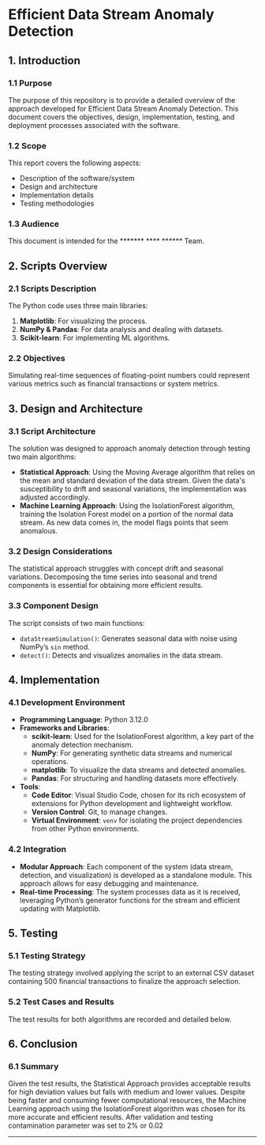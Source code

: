 # Efficient Data Stream Anomaly Detection

## 1. Introduction

### 1.1 Purpose
The purpose of this repository is to provide a detailed overview of the approach developed for Efficient Data Stream Anomaly Detection. This document covers the objectives, design, implementation, testing, and deployment processes associated with the software.

### 1.2 Scope
This report covers the following aspects:
- Description of the software/system
- Design and architecture
- Implementation details
- Testing methodologies

### 1.3 Audience
This document is intended for the ******* **** ****** Team.

## 2. Scripts Overview

### 2.1 Scripts Description
The Python code uses three main libraries:
1. **Matplotlib**: For visualizing the process.
2. **NumPy & Pandas**: For data analysis and dealing with datasets.
3. **Scikit-learn**: For implementing ML algorithms.

### 2.2 Objectives
Simulating real-time sequences of floating-point numbers could represent various metrics such as financial transactions or system metrics.

## 3. Design and Architecture

### 3.1 Script Architecture
The solution was designed to approach anomaly detection through testing two main algorithms:
- **Statistical Approach**: Using the Moving Average algorithm that relies on the mean and standard deviation of the data stream. Given the data's susceptibility to drift and seasonal variations, the implementation was adjusted accordingly.
- **Machine Learning Approach**: Using the IsolationForest algorithm, training the Isolation Forest model on a portion of the normal data stream. As new data comes in, the model flags points that seem anomalous.

### 3.2 Design Considerations
The statistical approach struggles with concept drift and seasonal variations. Decomposing the time series into seasonal and trend components is essential for obtaining more efficient results.

### 3.3 Component Design
The script consists of two main functions:
- `dataStreamSimulation()`: Generates seasonal data with noise using NumPy’s `sin` method.
- `detect()`: Detects and visualizes anomalies in the data stream.

## 4. Implementation

### 4.1 Development Environment
- **Programming Language**: Python 3.12.0
- **Frameworks and Libraries**:
  - **scikit-learn**: Used for the IsolationForest algorithm, a key part of the anomaly detection mechanism.
  - **NumPy**: For generating synthetic data streams and numerical operations.
  - **matplotlib**: To visualize the data streams and detected anomalies.
  - **Pandas**: For structuring and handling datasets more effectively.
- **Tools**:
  - **Code Editor**: Visual Studio Code, chosen for its rich ecosystem of extensions for Python development and lightweight workflow.
  - **Version Control**: Git, to manage changes.
  - **Virtual Environment**: `venv` for isolating the project dependencies from other Python environments.

### 4.2 Integration
- **Modular Approach**: Each component of the system (data stream, detection, and visualization) is developed as a standalone module. This approach allows for easy debugging and maintenance.
- **Real-time Processing**: The system processes data as it is received, leveraging Python’s generator functions for the stream and efficient updating with Matplotlib.

## 5. Testing

### 5.1 Testing Strategy
The testing strategy involved applying the script to an external CSV dataset containing 500 financial transactions to finalize the approach selection.

### 5.2 Test Cases and Results
The test results for both algorithms are recorded and detailed below.

## 6. Conclusion

### 6.1 Summary
Given the test results, the Statistical Approach provides acceptable results for high deviation values but fails with medium and lower values. Despite being faster and consuming fewer computational resources, the Machine Learning approach using the IsolationForest algorithm was chosen for its more accurate and efficient results. After validation and testing contamination parameter was set to 2% or 0.02

---

